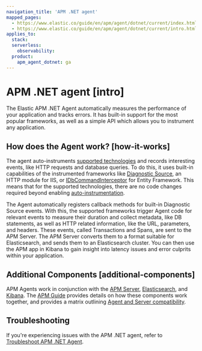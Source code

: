 ```yaml
---
navigation_title: 'APM .NET agent'
mapped_pages:
  - https://www.elastic.co/guide/en/apm/agent/dotnet/current/index.html
  - https://www.elastic.co/guide/en/apm/agent/dotnet/current/intro.html
applies_to:
  stack:
  serverless:
    observability:
  product:
    apm_agent_dotnet: ga
---
```


# APM .NET agent [intro]

The Elastic APM .NET Agent automatically measures the performance of your application and tracks errors. It has built-in support for the most popular frameworks, as well as a simple API which allows you to instrument any application.


## How does the Agent work? [how-it-works]

The agent auto-instruments [supported technologies](/reference/supported-technologies.md) and records interesting events, like HTTP requests and database queries. To do this, it uses built-in capabilities of the instrumented frameworks like [Diagnostic Source](https://docs.microsoft.com/dotnet/api/system.diagnostics.diagnosticsource), an HTTP module for IIS, or [IDbCommandInterceptor](https://docs.microsoft.com/dotnet/api/system.data.entity.infrastructure.interception.idbcommandinterceptor?view=entity-framework-6.2.0) for Entity Framework. This means that for the supported technologies, there are no code changes required beyond enabling [auto-instrumentation](/reference/set-up-apm-net-agent.md).

The Agent automatically registers callback methods for built-in Diagnostic Source events. With this, the supported frameworks trigger Agent code for relevant events to measure their duration and collect metadata, like DB statements, as well as HTTP related information, like the URL, parameters, and headers. These events, called Transactions and Spans, are sent to the APM Server. The APM Server converts them to a format suitable for Elasticsearch, and sends them to an Elasticsearch cluster. You can then use the APM app in Kibana to gain insight into latency issues and error culprits within your application.


## Additional Components [additional-components]

APM Agents work in conjunction with the [APM Server](docs-content://solutions/observability/apm/index.md), [Elasticsearch](docs-content://get-started/index.md), and [Kibana](docs-content://get-started/the-stack.md). The [APM Guide](docs-content://solutions/observability/apm/index.md) provides details on how these components work together, and provides a matrix outlining [Agent and Server compatibility](docs-content://solutions/observability/apm/apm-agent-compatibility.md).

## Troubleshooting

If you're experiencing issues with the APM .NET agent, refer to [Troubleshoot APM .NET Agent](docs-content://troubleshoot/observability/apm-agent-dotnet/apm-net-agent.md).
